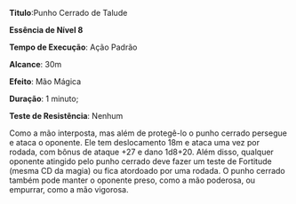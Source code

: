 **Titulo**:Punho Cerrado de Talude

**Essência de Nível 8**

**Tempo de Execução**: Ação Padrão

**Alcance**: 30m

**Efeito**: Mão Mágica

**Duração**: 1 minuto;

**Teste de Resistência**: Nenhum


Como a mão interposta, mas além de protegê-lo o punho cerrado persegue e ataca o oponente. Ele tem deslocamento 18m e ataca uma vez por rodada, com bônus de ataque +27 e dano 1d8+20. 
Além disso, qualquer oponente atingido pelo punho cerrado deve fazer um teste de Fortitude (mesma CD da magia) ou fica atordoado por uma rodada.
O punho cerrado também pode manter o oponente preso, como a mão poderosa, ou empurrar, como a mão vigorosa.